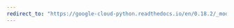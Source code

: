 ```yaml
---
redirect_to: "https://google-cloud-python.readthedocs.io/en/0.18.2/_modules/gcloud/pubsub/subscription.html"
---
```

